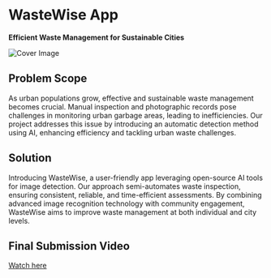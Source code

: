 # WasteWise App

**Efficient Waste Management for Sustainable Cities**

![Cover Image](https://drive.google.com/file/d/1KgFZ9Gi7aeQBm0XIQbCgFnXC9FR6-hdh/view?usp=sharing)

## Problem Scope

As urban populations grow, effective and sustainable waste management becomes crucial. Manual inspection and photographic records pose challenges in monitoring urban garbage areas, leading to inefficiencies. Our project addresses this issue by introducing an automatic detection method using AI, enhancing efficiency and tackling urban waste challenges.

## Solution

Introducing WasteWise, a user-friendly app leveraging open-source AI tools for image detection. Our approach semi-automates waste inspection, ensuring consistent, reliable, and time-efficient assessments. By combining advanced image recognition technology with community engagement, WasteWise aims to improve waste management at both individual and city levels.

## Final Submission Video
[Watch here](https://drive.google.com/file/d/1eViK-ml2hLS8eu-tZPgCbtn6QMWn9-PH/view?usp=drive_link)
